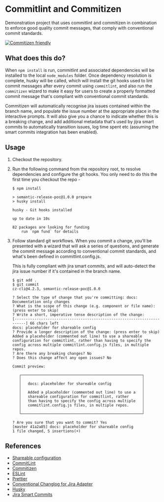 # Commitlint and Commitizen

Demonstration project that uses commitlint and commitizen in combination to enforce good  quality
commit messages, that comply with conventional commit standards.

[![Commitizen friendly](https://img.shields.io/badge/commitizen-friendly-brightgreen.svg)](https://commitizen.github.io/cz-cli/)

## What does this do?

When ```npm install``` is run, commitlint and associated dependencies will be installed to the
local ```node_modules``` folder. Once dependency resolution is complete, husky will be called,
which will install the git hooks used to lint commit messages after every commit using
```commitlint```, and also run the ```commitizen``` wizard to make it easy for users to create
a properly formatted commit message that's compliant with conventional commit standards.

Commitizen will automatically recognise jira issues contained within the branch name, and
populate the issue number at the appropriate place in the interactive prompts. It will also
give you a chance to indicate whether this is a breaking change, and add additional metadata
that's used by jijra smart commits to automatically transition issues, log time spent etc
(assuming the smart commits integration has been enabled).

## Usage

1. Checkout the repository.

2. Run the following command from the repository root, to resolve dependencies and configure the
    git hooks. You only need to do this the first time you checkout the repo -

    ```
    $ npm install
        
    > semantic-release-poc@1.0.0 prepare
    > husky install
    
    husky - Git hooks installed
    
    up to date in 10s
    
    82 packages are looking for funding
        run `npm fund` for details
    ```

3. Follow standard git workflows. When you commit a change, you'll be presented with a wizard that
    will ask a series of questions, and generate the commit message according to conventional commit
    standards, and what's been defined in commitlint.config.js.
    
    This is fully compliant with jira smart commits, and will auto-detect the jira issue number if
    it's contained in the branch name.

    ```
    $ git add .
    $ git commit
    cz-cli@4.2.3, semantic-release-poc@1.0.0

    ? Select the type of change that you're committing: docs:     Documentation only changes
    ? What is the scope of this change (e.g. component or file name): (press enter to skip)
    ? Write a short, imperative tense description of the change:
    [------------------------------------------------------------------------] 66 chars left
    docs: placeholder for shareable config
    ? Provide a longer description of the change: (press enter to skip)
    Added a placeholder (commented out line) to use a shareable configuration for commitlint, rather than having to specify the config across multiple commitlint.config.js files, in multiple repos.
    ? Are there any breaking changes? No
    ? Does this change affect any open issues? No

    Commit preview:

       ┌───────────────────────────────────────────────────────┐
       │                                                       │
       │   docs: placeholder for shareable config              │
       │                                                       │
       │   Added a placeholder (commented out line) to use a   │
       │   shareable configuration for commitlint, rather      │
       │   than having to specify the config across multiple   │
       │   commitlint.config.js files, in multiple repos.      │
       │                                                       │
       └───────────────────────────────────────────────────────┘
    
    ? Are you sure that you want to commit? Yes
    [master 41a2a85] docs: placeholder for shareable config
    1 file changed, 5 insertions(+)
    ```

## References

- [Shareable configuration](https://github.source.internal.cba/fowliena/commitlint-cba)
- [CommitLint](https://commitlint.js.org/)
- [Commitizen](https://commitizen-tools.github.io/commitizen/)
- [ESLint](https://eslint.org/)
- [Prettier](https://prettier.io)
- [Conventional Changlog for Jira Adapter](https://github.com/digitalroute/cz-conventional-changelog-for-jira)
- [Husky](https://typicode.github.io/husky/#/)
- [Jira Smart Commits](https://support.atlassian.com/jira-software-cloud/docs/process-issues-with-smart-commits/)
